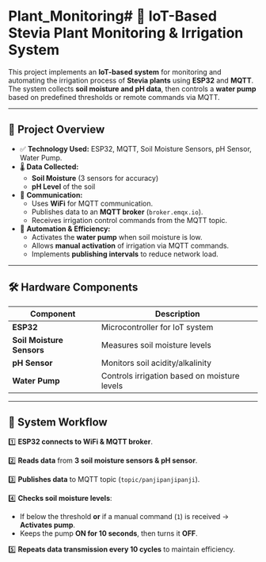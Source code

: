 # Plant_Monitoring# 🌱 IoT-Based Stevia Plant Monitoring & Irrigation System

This project implements an **IoT-based system** for monitoring and automating the irrigation process of **Stevia plants** using **ESP32** and **MQTT**. The system collects **soil moisture and pH data**, then controls a **water pump** based on predefined thresholds or remote commands via MQTT.

---

## 📌 Project Overview
- ✅ **Technology Used:** ESP32, MQTT, Soil Moisture Sensors, pH Sensor, Water Pump.
- 🌡 **Data Collected:**
  - **Soil Moisture** (3 sensors for accuracy)
  - **pH Level** of the soil
- 📡 **Communication:**
  - Uses **WiFi** for MQTT communication.
  - Publishes data to an **MQTT broker** (`broker.emqx.io`).
  - Receives irrigation control commands from the MQTT topic.
- 🔋 **Automation & Efficiency:**
  - Activates the **water pump** when soil moisture is low.
  - Allows **manual activation** of irrigation via MQTT commands.
  - Implements **publishing intervals** to reduce network load.

---

## 🛠️ Hardware Components
| Component               | Description                       |
|-------------------------|----------------------------------|
| **ESP32**              | Microcontroller for IoT system  |
| **Soil Moisture Sensors** | Measures soil moisture levels  |
| **pH Sensor**          | Monitors soil acidity/alkalinity |
| **Water Pump**         | Controls irrigation based on moisture levels |

---

## 🔄 System Workflow
1️⃣ **ESP32 connects to WiFi & MQTT broker**.

2️⃣ **Reads data** from **3 soil moisture sensors & pH sensor**.

3️⃣ **Publishes data** to MQTT topic (`topic/panjipanjipanji`).

4️⃣ **Checks soil moisture levels**:
   - If below the threshold **or** if a manual command (`1`) is received → **Activates pump**.
   - Keeps the pump **ON for 10 seconds**, then turns it **OFF**.

5️⃣ **Repeats data transmission every 10 cycles** to maintain efficiency.
